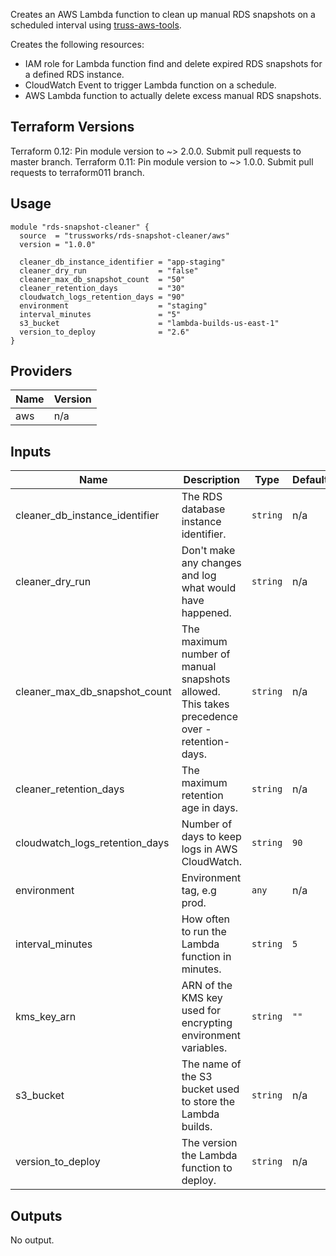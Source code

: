 Creates an AWS Lambda function to clean up manual RDS snapshots
on a scheduled interval using [truss-aws-tools](https://github.com/trussworks/truss-aws-tools).

Creates the following resources:

* IAM role for Lambda function find and delete expired RDS snapshots for a
  defined RDS instance.
* CloudWatch Event to trigger Lambda function on a schedule.
* AWS Lambda function to actually delete excess manual RDS snapshots.

## Terraform Versions

Terraform 0.12: Pin module version to ~> 2.0.0. Submit pull requests to master branch.
Terraform 0.11: Pin module version to ~> 1.0.0. Submit pull requests to terraform011 branch.

## Usage

```hcl
module "rds-snapshot-cleaner" {
  source  = "trussworks/rds-snapshot-cleaner/aws"
  version = "1.0.0"

  cleaner_db_instance_identifier = "app-staging"
  cleaner_dry_run                = "false"
  cleaner_max_db_snapshot_count  = "50"
  cleaner_retention_days         = "30"
  cloudwatch_logs_retention_days = "90"
  environment                    = "staging"
  interval_minutes               = "5"
  s3_bucket                      = "lambda-builds-us-east-1"
  version_to_deploy              = "2.6"
}
```

<!-- BEGINNING OF PRE-COMMIT-TERRAFORM DOCS HOOK -->
## Providers

| Name | Version |
|------|---------|
| aws | n/a |

## Inputs

| Name | Description | Type | Default | Required |
|------|-------------|------|---------|:-----:|
| cleaner\_db\_instance\_identifier | The RDS database instance identifier. | `string` | n/a | yes |
| cleaner\_dry\_run | Don't make any changes and log what would have happened. | `string` | n/a | yes |
| cleaner\_max\_db\_snapshot\_count | The maximum number of manual snapshots allowed. This takes precedence over -retention-days. | `string` | n/a | yes |
| cleaner\_retention\_days | The maximum retention age in days. | `string` | n/a | yes |
| cloudwatch\_logs\_retention\_days | Number of days to keep logs in AWS CloudWatch. | `string` | `90` | no |
| environment | Environment tag, e.g prod. | `any` | n/a | yes |
| interval\_minutes | How often to run the Lambda function in minutes. | `string` | `5` | no |
| kms\_key\_arn | ARN of the KMS key used for encrypting environment variables. | `string` | `""` | no |
| s3\_bucket | The name of the S3 bucket used to store the Lambda builds. | `string` | n/a | yes |
| version\_to\_deploy | The version the Lambda function to deploy. | `string` | n/a | yes |

## Outputs

No output.

<!-- END OF PRE-COMMIT-TERRAFORM DOCS HOOK -->
